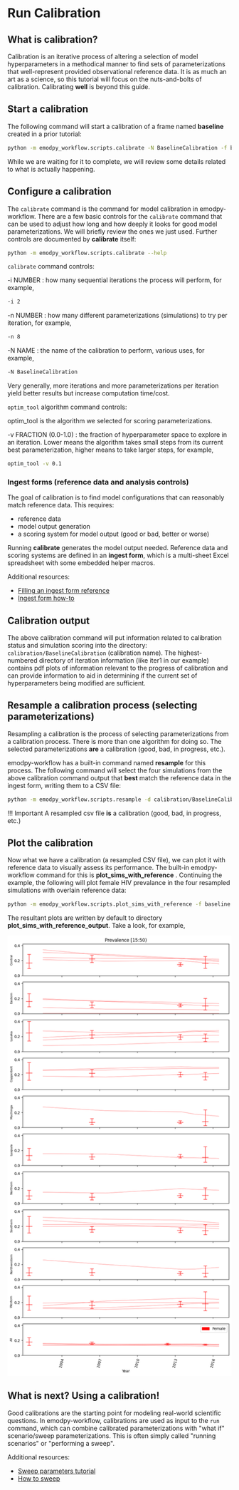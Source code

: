 # Run Calibration

## What is calibration?

Calibration is an iterative process of altering a selection of model hyperparameters in a methodical manner to find sets
of parameterizations that well-represent provided observational reference data. It is as much an art as a science, so 
this tutorial will focus on the nuts-and-bolts of calibration. Calibrating **well** is beyond this guide.

## Start a calibration

The following command will start a calibration of a frame named **baseline** created in a prior tutorial:

```bash
python -m emodpy_workflow.scripts.calibrate -N BaselineCalibration -f baseline -i 2 -n 8 -o calibration/ -p ContainerPlatform optim_tool -v 0.1
```

While we are waiting for it to complete, we will review some details related to what is actually happening.

## Configure a calibration

The `calibrate` command is the command for model calibration in emodpy-workflow. There are a few basic controls for 
the `calibrate` command that can be used to adjust how long and how deeply it looks for good model parameterizations. 
We will briefly review the ones we just used. Further controls are documented by **calibrate** itself:

```bash
python -m emodpy_workflow.scripts.calibrate --help
```

`calibrate` command controls:

-i NUMBER : how many sequential iterations the process will perform, for example,

```bash
-i 2
```

-n NUMBER : how many different parameterizations (simulations) to try per iteration, for example,

```bash
-n 8
```

-N NAME : the name of the calibration to perform, various uses, for example,

```bash
-N BaselineCalibration
```

Very generally, more iterations and more parameterizations per iteration yield better results but increase computation
time/cost.

`optim_tool` algorithm command controls:

optim_tool is the algorithm we selected for scoring parameterizations.

-v FRACTION (0.0-1.0) : the fraction of hyperparameter space to explore in an iteration. Lower means the algorithm
takes small steps from its current best parameterization, higher means to take larger steps, for example,

```bash
optim_tool -v 0.1
```


### Ingest forms (reference data and analysis controls)

The goal of calibration is to find model configurations that can reasonably match reference data. This requires:

- reference data
- model output generation
- a scoring system for model output (good or bad, better or worse)

Running **calibrate** generates the model output needed. Reference data and scoring systems are defined in an 
**ingest form**, which is a multi-sheet Excel spreadsheet with some embedded helper macros. 

Additional resources:

* [Filling an ingest form reference](../reference/filling_an_ingest_form.md)
* [Ingest form how-to](../how_to/how_to_ingest_form.md)

## Calibration output

The above calibration command will put information related to calibration status and simulation scoring into the
directory: `calibration/BaselineCalibration` (calibration name). The highest-numbered directory of iteration information (like iter1 in
our example) contains pdf plots of information relevant to the progress of calibration and can provide information
to aid in determining if the current set of hyperparameters being modified are sufficient.

## Resample a calibration process (selecting parameterizations)

Resampling a calibration is the process of selecting parameterizations from a calibration process. There is more than
one algorithm for doing so. The selected parameterizations **are** a calibration (good, bad, in progress, etc.).

emodpy-workflow has a built-in command named **resample** for this process. The following command will select the four
simulations from the above calibration command output that **best** match the reference data in the ingest form, writing
them to a CSV file:

```bash
python -m emodpy_workflow.scripts.resample -d calibration/BaselineCalibration -m best -n 4 -o samples.csv
```

!!! Important
    A resampled csv file **is** a calibration (good, bad, in progress, etc.)

## Plot the calibration

Now what we have a calibration (a resampled CSV file), we can plot it with reference data to visually assess its 
performance. The built-in emodpy-workflow command for this is **plot_sims_with_reference** . Continuing the example, 
the following will plot female HIV prevalance in the four resampled simulations with overlain reference
data:

```bash
python -m emodpy_workflow.scripts.plot_sims_with_reference -f baseline -s samples.csv -c Prevalence -g Female -p ContainerPlatform
```

The resultant plots are written by default to directory **plot_sims_with_reference_output**. Take a look, for example,

![image](../images/Prevalence_15-50.png)

## What is next? Using a calibration!

Good calibrations are the starting point for modeling real-world scientific questions. In emodpy-workflow, calibrations
are used as input to the `run` command, which can combine calibrated parameterizations with "what if" scenario/sweep
parameterizations. This is often simply called "running scenarios" or "performing a sweep".

Additional resources:

* [Sweep parameters tutorial](sweep_parameter.md)
* [How to sweep](../how_to/how_to_sweep.md)
